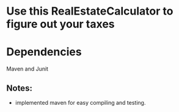 # Use this RealEstateCalculator to figure out your taxes

# Dependencies
Maven and Junit

## Notes:
- implemented maven for easy compiling and testing.
